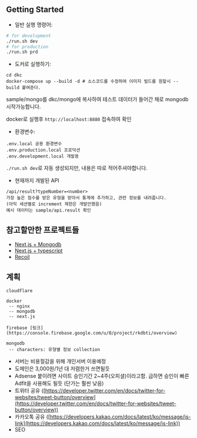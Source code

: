 ## Getting Started

- 일반 실행 명령어:
```bash
# for development
./run.sh dev
# for production
./run.sh prd
```

- 도커로 실행하기:

```
cd dkc
docker-compose up --build -d # 소스코드를 수정하여 이미지 빌드를 원할시 --build 붙여준다.
```
sample/mongo를 dkc/mongo에 복사하여 테스트 데이터가 들어간 채로 mongodb 시작가능합니다.

docker로 실행후 `http://localhost:8880` 접속하여 확인

- 환경변수:

```
.env.local 공용 환경변수
.env.production.local 프로덕션
.env.development.local 개발용
```
`./run.sh dev`로 자동 생성되지만, 내용은 따로 적어주셔야합니다.


- 현재까지 개발된 API

```
/api/result?typeNumber=<number>
가장 높은 점수를 받은 유형을 받아서 통계에 추가하고, 관련 정보를 내려줍니다.
(아직 세션별로 increment 제한은 개발안했음)
예시 데이터는 sample/api.result 확인
```

## 참고할만한 프로젝트들
- [Next.js + Mongodb](https://github.com/hoangvvo/nextjs-mongodb-app)
- [Next.js + typescript](https://github.com/vercel/next.js/tree/canary/examples/with-typescript)
- [Recoil](https://github.com/sudongyuer/mini-spotify)

## 계획
```
cloudflare

docker
 -- nginx
 -- mongodb
 -- next.js

firebase [링크](https://console.firebase.google.com/u/0/project/rkdbti/overview)

mongodb
 -- characters: 유형별 정보 collection
```
- 서버는 비용절감을 위해 개인서버 이용예정
- 도메인은 3,000원/1년 대 저렴한거 쓰면될듯
- Adsense 붙이려면 사이트 승인기간 2~4주(오피셜)이라고함. 급하면 승인이 빠른 Adfit을 사용해도 될듯 (단가는 훨씬 낮음)
- 트위터 공유 ([https://developer.twitter.com/en/docs/twitter-for-websites/tweet-button/overview](https://developer.twitter.com/en/docs/twitter-for-websites/tweet-button/overview))
- 카카오톡 공유 ([https://developers.kakao.com/docs/latest/ko/message/js-link](https://developers.kakao.com/docs/latest/ko/message/js-link))
- SEO